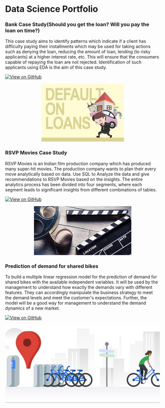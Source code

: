 # Data Science Portfolio


### Bank Case Study(Should you get the loan? Will you pay the loan on time?)

This case study aims to identify patterns which indicate if a client has difficulty paying
their installments which may be used for taking actions such as denying the loan,
reducing the amount of loan, lending (to risky applicants) at a higher interest rate, etc.
This will ensure that the consumers capable of repaying the loan are not rejected.
Identification of such applicants using EDA is the aim of this case study.

[![View on GitHub](https://img.shields.io/badge/GitHub-View_on_GitHub-blue?logo=GitHub)](https://github.com/maheshkumarpatra/Bank-Case-Study.git)

<center><img src="assets/img/bank_loan_default.jpeg"/></center>


### RSVP Movies Case Study

RSVP Movies is an Indian film production company which has produced many super-hit
movies. The production company wants to plan their every move analytically based on
data. Use SQL to Analyze the data and give recommendations to RSVP Movies based on
the insights. The entire analytics process has been divided into four segments, where
each segment leads to significant insights from different combinations of tables.

[![View on GitHub](https://img.shields.io/badge/GitHub-View_on_GitHub-blue?logo=GitHub)](https://github.com/maheshkumarpatra/RSVP-Movies-Case-Study.git)

<center><img src="assets/img/rsvp_movie_case_study.jpeg"/></center>

### Prediction of demand for shared bikes

To build a multiple linear regression model for the prediction of demand for shared
bikes with the available independent variables. It will be used by the management to
understand how exactly the demands vary with different features. They can accordingly
manipulate the business strategy to meet the demand levels and meet the customer's
expectations. Further, the model will be a good way for management to understand the
demand dynamics of a new market.

[![View on GitHub](https://img.shields.io/badge/GitHub-View_on_GitHub-blue?logo=GitHub)](https://github.com/maheshkumarpatra/Prediction-of-demand-for-shared-bikes.git)

<center><img src="assets/img/bike_sharing_ml_model.jpg"/></center>
